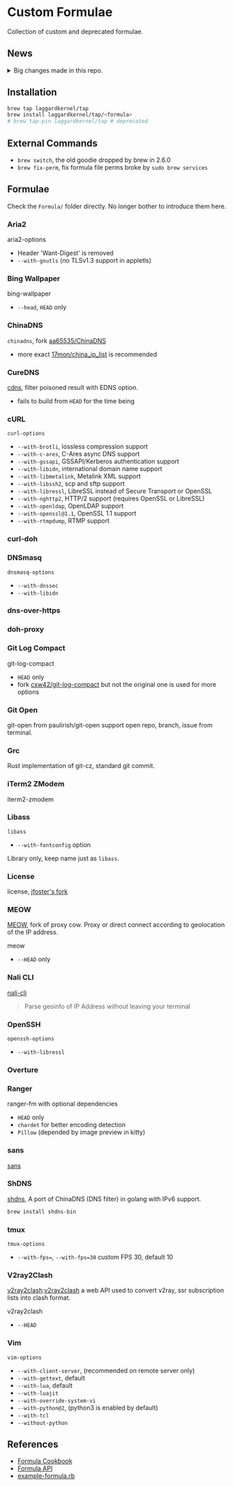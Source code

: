 # Custom Formulae
Collection of custom and deprecated formulae.

## News

<details>
  <summary>Big changes made in this repo.</summary>

- 12-01-2020
  - `Homebrew.args` is deprecated in 2.6.0. Pass value into formula build with
      `--with-key=value` is not possible anymore.
- 02-28-2020
  - Drops cask `mellow`, which is maintained in Homebrew Cask repo
- 02-26-2020
  - Rename some formulae to avoid name conflicting after `brew tap-pin` is
      obsolete
- 10-04-2019
  - Remove formula `libcaca`, cause dependency `imlib2` is added in formula in
      homebrew-core
- 08-30-2019
  - Formulae with option `--with-openssl@1.1` is being removed cause formulae
      from Homebrew-core are moving to openssl@1.1.

</details>

## Installation

```bash
brew tap laggardkernel/tap
brew install laggardkernel/tap/<formula>
# brew tap-pin laggardkernel/tap # deprecated
```

## External Commands
- `brew switch`, the old goodie dropped by brew in 2.6.0
- `brew fix-perm`, fix formula file perms broke by `sudo brew services`

## Formulae
Check the `Formula/` folder directly. No longer bother to introduce them here.

### Aria2
aria2-options

- Header 'Want-Digest' is removed
- `--with-gnutls` (no TLSv1.3 support in appletls)

### Bing Wallpaper
bing-wallpaper
- `--head`, `HEAD` only

### ChinaDNS
`chinadns`, fork [aa65535/ChinaDNS][aa65535/ChinaDNS]
- more exact [17mon/china_ip_list][17mon/china_ip_list] is recommended

### CureDNS
[cdns][curedns], filter poisoned result with EDNS option.
- fails to build from `HEAD` for the time being

### cURL
`curl-options`

- `--with-brotli`, lossless compression support
- `--with-c-ares`, C-Ares async DNS support
- `--with-gssapi`, GSSAPI/Kerberos authentication support
- `--with-libidn`, international domain name support
- `--with-libmetalink`, Metalink XML support
- `--with-libssh2`, scp and sftp support
- `--with-libressl`, LibreSSL instead of Secure Transport or OpenSSL
- `--with-nghttp2`, HTTP/2 support (requires OpenSSL or LibreSSL)
- `--with-openldap`, OpenLDAP support
- `--with-openssl@1.1`, OpenSSL 1.1 support
- `--with-rtmpdump`, RTMP support

### curl-doh

### DNSmasq
`dnsmasq-options`

- `--with-dnssec`
- `--with-libidn`

### dns-over-https

### doh-proxy

### Git Log Compact
git-log-compact

- `HEAD` only
- fork [cxw42/git-log-compact][cxw42/git-log-compact] but not the original one is used for more options

### Git Open
git-open from paulirish/git-open support open repo, branch, issue from terminal.

### Grc
Rust implementation of git-cz, standard git commit.

### iTerm2 ZModem
iterm2-zmodem

### Libass
`libass`

- `--with-fontconfig` option

Library only, keep name just as `libass`.

### License
license, [jfoster's fork][license]

### MEOW
[MEOW][MEOW], fork of proxy cow. Proxy or direct connect according to geolocation of the
IP address.

meow

- `--HEAD` only

### Nali CLI
[nali-cli](https://github.com/SukkaW/nali-cli)
> Parse geoinfo of IP Address without leaving your terminal

### OpenSSH
`openssh-options`

- `--with-libressl`

### Overture

### Ranger
ranger-fm with optional dependencies

- `HEAD` only
- `chardet` for better encoding detection
- `Pillow` (depended by image preview in kitty)

### sans
[sans][sans]

### ShDNS
[shdns][shdns], A port of ChinaDNS (DNS filter) in golang with IPv6 support.

```bash
brew install shdns-bin
```

### tmux
`tmux-options`

- `--with-fps=`, `--with-fps=30` custom FPS 30, default 10

### V2ray2Clash
[v2ray2clash]:[v2ray2clash] a web API used to convert v2ray, ssr subscription lists into clash format.

v2ray2clash

- `--HEAD`

### Vim
`vim-options`

- `--with-client-server`, (recommended on remote server only)
- `--with-gettext`, default
- `--with-lua`, default
- `--with-luajit`
- `--with-override-system-vi`
- `--with-python@2`, (python3 is enabled by default)
- `--with-tcl`
- `--without-python`

## References
- [Formula Cookbook](https://docs.brew.sh/Formula-Cookbook)
- [Formula API](https://rubydoc.brew.sh/Formula)
- [example-formula.rb](https://github.com/syhw/homebrew/blob/master/Library/Contributions/example-formula.rb)

[aa65535/ChinaDNS]: https://github.com/aa65535/ChinaDNS
[curedns]: https://github.com/semigodking/cdns
[17mon/china_ip_list]: https://github.com/17mon/china_ip_list
[cxw42/git-log-compact]: https://github.com/cxw42/git-log-compact
[license]: https://github.com/jfoster/license
[MEOW]: https://github.com/netheril96/MEOW
[sans]: https://github.com/puxxustc/sans
[shdns]: https://github.com/domosekai/shdns
[v2ray2clash]: https://github.com/ne1llee/v2ray2clash
